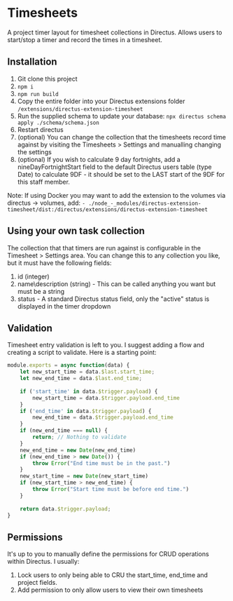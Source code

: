 # Timesheets

A project timer layout for timesheet collections in Directus.
Allows users to start/stop a timer and record the times in a timesheet.

## Installation

1. Git clone this project
2. `npm i`
3. `npm run build`
4. Copy the entire folder into your Directus extensions folder `/extensions/directus-extension-timesheet`
5. Run the supplied schema to update your database: `npx directus schema apply ./schema/schema.json`
6. Restart directus
7. (optional) You can change the collection that the timesheets record time against by visiting the Timesheets > Settings and manualling changing the settings
8. (optional) If you wish to calculate 9 day fortnights, add a nineDayFortnightStart field to the default Directus users table (type Date) to calculate 9DF - it should be set to the LAST start of the 9DF for this staff member.

Note: If using Docker you may want to add the extension to the volumes via directus -> volumes, add: `- ./node_-_modules/directus-extension-timesheet/dist:/directus/extensions/directus-extension-timesheet`

## Using your own task collection

The collection that that timers are run against is configurable in the Timesheet > Settings area. You can change this to any collection you like, but it must have the following fields:

1. id (integer)
2. name\description (string) - This can be called anything you want but must be a string
3. status - A standard Directus status field, only the "active" status is displayed in the timer dropdown

## Validation

Timesheet entry validation is left to you. I suggest adding a flow and creating a script to validate. Here is a starting point:

```ts
module.exports = async function(data) {
	let new_start_time = data.$last.start_time;
    let new_end_time = data.$last.end_time;
    
    if ('start_time' in data.$trigger.payload) {
     	new_start_time = data.$trigger.payload.end_time
    }
    if ('end_time' in data.$trigger.payload) {
     	new_end_time = data.$trigger.payload.end_time
    }
    if (new_end_time === null) {
     	return; // Nothing to validate   
    }
    new_end_time = new Date(new_end_time)
    if (new_end_time > new Date()) {
     	throw Error("End time must be in the past.")   
    }
    new_start_time = new Date(new_start_time)
    if (new_start_time > new_end_time) {
        throw Error("Start time must be before end time.")
    }
    
	return data.$trigger.payload;
}
```

## Permissions

It's up to you to manually define the permissions for CRUD operations within Directus. I usually: 

1. Lock users to only being able to CRU the start_time, end_time and project fields.
2. Add permission to only allow users to view their own timesheets